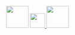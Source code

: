 <div align="center">
  <img src="https://img.shields.io/badge/%20-FFFFFF?style=flat-square" height="60"/>

  <a href="https://0055kms.github.io/">
    <img src="https://img.shields.io/badge/🔗%200055kms.github.io-FFFFFF?style=flat-square&labelColor=FFFFFF&color=FFFFFF" height="40"/>
  </a>

  <img src="https://img.shields.io/badge/%20-FFFFFF?style=flat-square" height="60"/>
</div>
